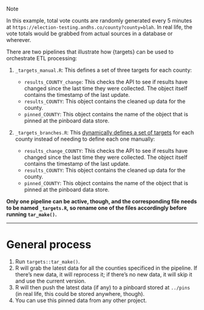 

> [!NOTE]
>
> In this example, total vote counts are randomly generated every 5
> minutes at `https://election-testing.andhs.co/county?county=blah`. In
> real life, the vote totals would be grabbed from actual sources in a
> database or wherever.

There are two pipelines that illustrate how {targets} can be used to
orchestrate ETL processing:

1.  `_targets_manual.R`: This defines a set of three targets for each
    county:

    - `results_COUNTY_change`: This checks the API to see if results
      have changed since the last time they were collected. The object
      itself contains the timestamp of the last update.
    - `results_COUNTY`: This object contains the cleaned up data for the
      county.
    - `pinned_COUNTY`: This object contains the name of the object that
      is pinned at the pinboard data store.

2.  `_targets_branches.R`: This [dynamically defines a set of
    targets](https://books.ropensci.org/targets/static.html) for each
    county instead of needing to define each one manually:

    - `results_change_COUNTY`: This checks the API to see if results
      have changed since the last time they were collected. The object
      itself contains the timestamp of the last update.
    - `results_COUNTY`: This object contains the cleaned up data for the
      county.
    - `pinned_COUNTY`: This object contains the name of the object that
      is pinned at the pinboard data store.

**Only one pipeline can be active, though, and the corresponding file
needs to be named `_targets.R`, so rename one of the files accordingly
before running `tar_make()`.**

------------------------------------------------------------------------

# General process

1.  Run `targets::tar_make()`.
2.  R will grab the latest data for all the counties specificed in the
    pipeline. If there’s new data, it will reprocess it; if there’s no
    new data, it will skip it and use the current version.
3.  R will then push the latest data (if any) to a pinboard stored at
    `../pins` (in real life, this could be stored anywhere, though).
4.  You can use this pinned data from any other project.
